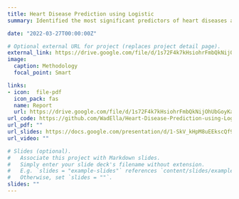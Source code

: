 ```yaml
---
title: Heart Disease Prediction using Logistic
summary: Identified the most significant predictors of heart diseases and predicted whether a patient has 10-year risk of future heart disease using logistic regression. The data analysis was carried out in python using JupyterLab.

date: "2022-03-27T00:00:00Z"

# Optional external URL for project (replaces project detail page).
external_link: https://drive.google.com/file/d/1s72F4k7kHsiohrFmbQkNijOhUbGoyKap/view?usp=sharing
image:
  caption: Methodology
  focal_point: Smart

links:
- icon:  file-pdf
  icon_pack: fas
  name: Report
  url: https://drive.google.com/file/d/1s72F4k7kHsiohrFmbQkNijOhUbGoyKap/view?usp=sharing
url_code: https://github.com/WadElla/Heart-Disease-Prediction-using-Logistic-Regression
url_pdf: ""
url_slides: https://docs.google.com/presentation/d/1-SkV_kHpM8uEEkscQf9GQoT6NE5QmxvO/edit?usp=sharing&ouid=110645619716940866143&rtpof=true&sd=true
url_video: ""

# Slides (optional).
#   Associate this project with Markdown slides.
#   Simply enter your slide deck's filename without extension.
#   E.g. `slides = "example-slides"` references `content/slides/example-slides.md`.
#   Otherwise, set `slides = ""`.
slides: ""
---
```

